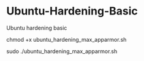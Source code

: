# Ubuntu-Hardening-Basic
Ubuntu hardening basic

chmod +x ubuntu_hardening_max_apparmor.sh


sudo ./ubuntu_hardening_max_apparmor.sh
